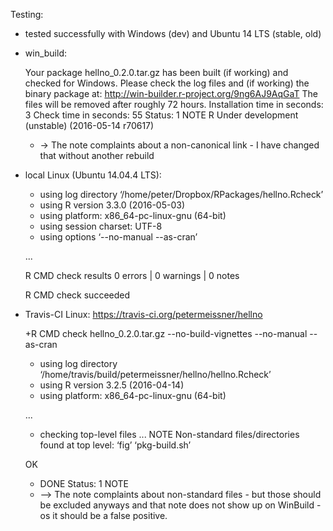 
Testing:

- tested successfully with Windows (dev) and Ubuntu 14 LTS (stable, old)


- win_build: 	

    Your package hellno_0.2.0.tar.gz has been built (if working) and checked for Windows.
    Please check the log files and (if working) the binary package at:
    http://win-builder.r-project.org/9ng6AJ9AqGaT
    The files will be removed after roughly 72 hours.
    Installation time in seconds: 3
    Check time in seconds: 55
    Status: 1 NOTE
    R Under development (unstable) (2016-05-14 r70617)

    - -> The note complaints about a non-canonical link - I have changed that without another rebuild



- local Linux (Ubuntu 14.04.4 LTS):
    
    * using log directory ‘/home/peter/Dropbox/RPackages/hellno.Rcheck’
    * using R version 3.3.0 (2016-05-03)
    * using platform: x86_64-pc-linux-gnu (64-bit)
    * using session charset: UTF-8
    * using options ‘--no-manual --as-cran’
    
    ...
    
    R CMD check results
    0 errors | 0 warnings | 0 notes
    
    R CMD check succeeded
    
    
- Travis-CI Linux: https://travis-ci.org/petermeissner/hellno

    +R CMD check hellno_0.2.0.tar.gz --no-build-vignettes --no-manual --as-cran
    * using log directory ‘/home/travis/build/petermeissner/hellno/hellno.Rcheck’
    * using R version 3.2.5 (2016-04-14)
    * using platform: x86_64-pc-linux-gnu (64-bit)
    
    ...
    
    * checking top-level files ... NOTE
    Non-standard files/directories found at top level:
      ‘fig’ ‘pkg-build.sh’
      
    OK
    * DONE
    Status: 1 NOTE
    
    - --> The note complaints about non-standard files - but those should be excluded anyways and that note does not show up on WinBuild - os it should be a false positive.
    
